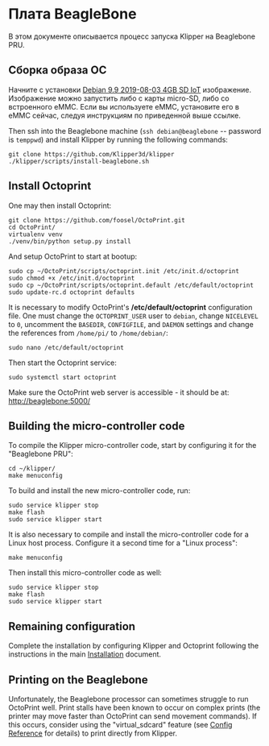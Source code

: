 # Плата BeagleBone

В этом документе описывается процесс запуска Klipper на Beaglebone PRU.

## Сборка образа ОС

Начните с установки [Debian 9.9 2019-08-03 4GB SD IoT](https://beagleboard.org/latest-images ) изображение. Изображение можно запустить либо с карты micro-SD, либо со встроенного eMMC. Если вы используете eMMC, установите его в eMMC сейчас, следуя инструкциям по приведенной выше ссылке.

Then ssh into the Beaglebone machine (`ssh debian@beaglebone` -- password is `temppwd`) and install Klipper by running the following commands:

```
git clone https://github.com/Klipper3d/klipper
./klipper/scripts/install-beaglebone.sh
```

## Install Octoprint

One may then install Octoprint:

```
git clone https://github.com/foosel/OctoPrint.git
cd OctoPrint/
virtualenv venv
./venv/bin/python setup.py install
```

And setup OctoPrint to start at bootup:

```
sudo cp ~/OctoPrint/scripts/octoprint.init /etc/init.d/octoprint
sudo chmod +x /etc/init.d/octoprint
sudo cp ~/OctoPrint/scripts/octoprint.default /etc/default/octoprint
sudo update-rc.d octoprint defaults
```

It is necessary to modify OctoPrint's **/etc/default/octoprint** configuration file. One must change the `OCTOPRINT_USER` user to `debian`, change `NICELEVEL` to `0`, uncomment the `BASEDIR`, `CONFIGFILE`, and `DAEMON` settings and change the references from `/home/pi/` to `/home/debian/`:

```
sudo nano /etc/default/octoprint
```

Then start the Octoprint service:

```
sudo systemctl start octoprint
```

Make sure the OctoPrint web server is accessible - it should be at: <http://beaglebone:5000/>

## Building the micro-controller code

To compile the Klipper micro-controller code, start by configuring it for the "Beaglebone PRU":

```
cd ~/klipper/
make menuconfig
```

To build and install the new micro-controller code, run:

```
sudo service klipper stop
make flash
sudo service klipper start
```

It is also necessary to compile and install the micro-controller code for a Linux host process. Configure it a second time for a "Linux process":

```
make menuconfig
```

Then install this micro-controller code as well:

```
sudo service klipper stop
make flash
sudo service klipper start
```

## Remaining configuration

Complete the installation by configuring Klipper and Octoprint following the instructions in the main [Installation](Installation.md#configuring-klipper) document.

## Printing on the Beaglebone

Unfortunately, the Beaglebone processor can sometimes struggle to run OctoPrint well. Print stalls have been known to occur on complex prints (the printer may move faster than OctoPrint can send movement commands). If this occurs, consider using the "virtual_sdcard" feature (see [Config Reference](Config_Reference.md#virtual_sdcard) for details) to print directly from Klipper.
